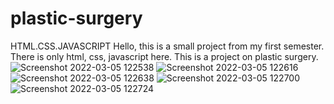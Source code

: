 # plastic-surgery
HTML.CSS.JAVASCRIPT
Hello, this is a small project from my first semester. There is only html, css, javascript here. This is a project on plastic surgery.![Screenshot 2022-03-05 122538](https://user-images.githubusercontent.com/88317294/156879471-c890a1bb-feb3-4d17-8c37-01af8451f00b.png)
![Screenshot 2022-03-05 122616](https://user-images.githubusercontent.com/88317294/156879475-596f951e-e085-47f8-bddd-224b9e76613c.png)
![Screenshot 2022-03-05 122638](https://user-images.githubusercontent.com/88317294/156879477-f2aa82b0-6ce0-48b9-9b03-aea76dc6ae59.png)
![Screenshot 2022-03-05 122700](https://user-images.githubusercontent.com/88317294/156879478-4686df60-21d3-49af-8a4c-d50d147df726.png)
![Screenshot 2022-03-05 122724](https://user-images.githubusercontent.com/88317294/156879479-12e7bbd9-98c2-4879-8914-b5191e86ecee.png)
